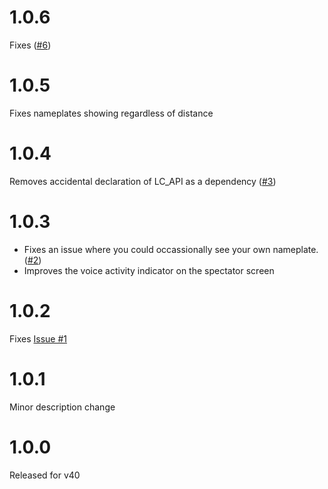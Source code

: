 # 1.0.6
Fixes ([#6](https://github.com/taffyko/LCNameplateTweaks/issues/6))
# 1.0.5
Fixes nameplates showing regardless of distance
# 1.0.4
Removes accidental declaration of LC_API as a dependency ([#3](https://github.com/taffyko/LCNameplateTweaks/issues/3))
# 1.0.3
- Fixes an issue where you could occassionally see your own nameplate. ([#2](https://github.com/taffyko/LCNameplateTweaks/issues/2))
- Improves the voice activity indicator on the spectator screen
# 1.0.2
Fixes [Issue #1](https://github.com/taffyko/LCNameplateTweaks/issues/1)
# 1.0.1
Minor description change
# 1.0.0
Released for v40